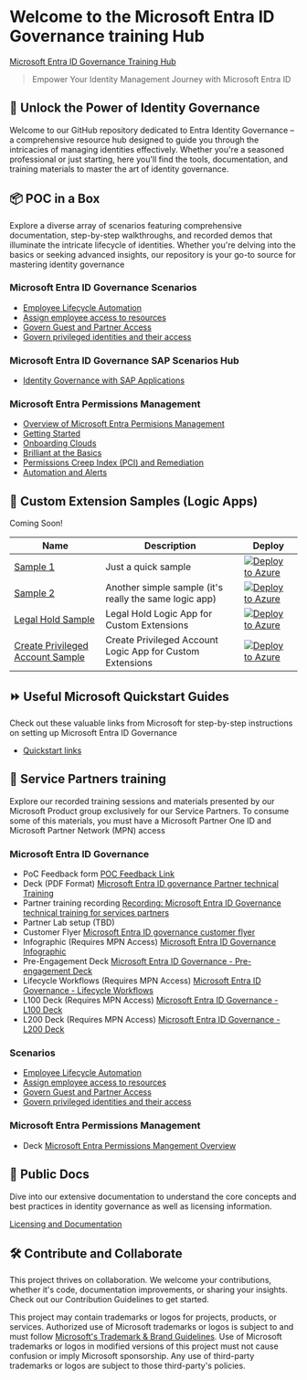 # Welcome to the Microsoft Entra ID Governance training Hub

[Microsoft Entra ID Governance Training Hub](https://aka.ms/EntraIDGovernanceTraining)

> Empower Your Identity Management Journey with Microsoft Entra ID

## 🔐 Unlock the Power of Identity Governance

Welcome to our GitHub repository dedicated to Entra Identity Governance – a comprehensive resource hub designed to guide you through the intricacies of managing identities effectively. Whether you're a seasoned professional or just starting, here you'll find the tools, documentation, and training materials to master the art of identity governance.

## 📦 POC in a Box

Explore a diverse array of scenarios featuring comprehensive documentation, step-by-step walkthroughs, and recorded demos that illuminate the intricate lifecycle of identities. Whether you're delving into the basics or seeking advanced insights, our repository is your go-to source for mastering identity governance

### Microsoft Entra ID Governance Scenarios

- [Employee Lifecycle Automation](./IGAPOC/01-Employee_Lifecycle_Automation/EmployeeLifecycle.md)
- [Assign employee access to resources](./IGAPOC/02-Assign_employee_access_to_resources/AssignEmployeeAccess.md)
- [Govern Guest and Partner Access](./IGAPOC/03-Govern_Guest_and_Partner_Access/GovernGuestsPartnerAccess.md)
- [Govern privileged identities and their access](./IGAPOC/04-Govern_Privileged_Identities/GovernprivilegedIdentities.md)

### Microsoft Entra ID Governance SAP Scenarios Hub

- [Identity Governance with SAP Applications](./SAPScenarios/readme.md)

### Microsoft Entra Permissions Management

- [Overview of Microsoft Entra Permisions Management](./EPMPOC/00-MEPM_PoC_Overview/Overview.md)
- [Getting Started](./EPMPOC/01-MEPM_PoC_Getting_Started/Getting_Started.md)
- [Onboarding Clouds](./EPMPOC/02-MEPM_PoC_Onboarding_Clouds/Onboarding_Clouds.md)
- [Brilliant at the Basics](./EPMPOC/03-MEPM_PoC_Brilliant_at_the_Basics/Brilliant_at_the_Basics.md)
- [Permissions Creep Index (PCI) and Remediation](./EPMPOC/04-MEPM_PCI_and_Remediation/PCI_and_Remediation.md)
- [Automation and Alerts](./EPMPOC/05-MEPM_Automation_and_Alerts/Automation_and_Alerts.md)

## 🤖 Custom Extension Samples (Logic Apps)

Coming Soon!

|Name    |Description        |Deploy|
|--------|-------------------|------|
|[Sample 1](CustomExtensionSamples/Sample1/README.md)|Just a quick sample|[![Deploy to Azure](https://aka.ms/deploytoazurebutton)](https://portal.azure.com/#create/Microsoft.Template/uri/https%3A%2F%2Fraw.githubusercontent.com%2FDavidHoerster%2FEntraIDGovernance-Training%2Fext-repo%2FCustomExtensionSamples%2FSample1%2Fsample1.json)|
|[Sample 2](CustomExtensionSamples/Sample2/README.md)|Another simple sample (it's really the same logic app)|[![Deploy to Azure](https://aka.ms/deploytoazurebutton)](https://portal.azure.com/#create/Microsoft.Template/uri/https%3A%2F%2Fraw.githubusercontent.com%2FDavidHoerster%2FEntraIDGovernance-Training%2Fext-repo%2FCustomExtensionSamples%2FSample2%2Fsample2.json)|
|[Legal Hold Sample](CustomExtensionSamples/LegalHoldLogicApp/README.md)|Legal Hold Logic App for Custom Extensions|[![Deploy to Azure](https://aka.ms/deploytoazurebutton)](https://portal.azure.com/#create/Microsoft.Template/uri/https%3A%2F%2Fraw.githubusercontent.com%2FDavidHoerster%2FEntraIDGovernance-Training%2Fext-repo%2FCustomExtensionSamples%2FLegalHoldLogicApp%2Flegalhold.json)|
|[Create Privileged Account Sample](CustomExtensionSamples/LegalHoldLogicApp/README.md)|Create Privileged Account Logic App for Custom Extensions|[![Deploy to Azure](https://aka.ms/deploytoazurebutton)](https://portal.azure.com/#create/Microsoft.Template/uri/https%3A%2F%2Fraw.githubusercontent.com%2FDavidHoerster%2FEntraIDGovernance-Training%2Fext-repo%2FCustomExtensionSamples%2FCreatePrivilegedAccount%2Fcreatepriv.json)|


## ⏩ Useful Microsoft Quickstart Guides

Check out these valuable links from Microsoft for step-by-step instructions on setting up Microsoft Entra ID Governance

- [Quickstart links](./Quickstart/Readme.md)

## 🤝 Service Partners training

Explore our recorded training sessions and materials presented by our Microsoft Product group exclusively for our Service Partners. To consume some of this materials, you must have a Microsoft Partner One ID and Microsoft Partner Network (MPN) access

### Microsoft Entra ID Governance

- PoC Feedback form [POC Feedback Link](https://aka.ms/IGAPOCSurvey)
- Deck (PDF Format)  [Microsoft Entra ID governance Partner technical Training](./Partners/MEIG_Technical_Training_for_Partners_Deck_June_2024.pdf)
- Partner training recording [Recording: Microsoft Entra ID Governance technical training for services partners](https://youtu.be/Oab6Bcl7hKo?si=mnDBgVLCPblnoHTo)
- Partner Lab setup (TBD)
- Customer Flyer [Microsoft Entra ID governance customer flyer](./Partners/00-MEIG_Customer_Email_template_Flyer.pptx)
- Infographic (Requires MPN Access) [Microsoft Entra ID Governance Infographic](https://microsoft.seismic.com/Link/Content/DCRMc68PfX4MdGfGgF8m8qFJd7pj)
- Pre-Engagement Deck [Microsoft Entra ID Governance - Pre-engagement Deck](./Partners/MEIG_POC_Pre-engagement.pptx)
- Lifecycle Workflows (Requires MPN Access) [Microsoft Entra ID Governance - Lifecycle Workflows](https://microsoft.seismic.com/Link/Content/DCDJ9qhjHRBJj8mFbFbV77qC4WT3)
- L100 Deck (Requires MPN Access) [Microsoft Entra ID Governance - L100 Deck](https://microsoft.seismic.com/Link/Content/DChcDCTCVb9hHGQCPcqT8XHGfQDB)
- L200 Deck (Requires MPN Access) [Microsoft Entra ID Governance - L200 Deck](https://microsoft.seismic.com/Link/Content/DCfV7RDJDgbWG8hQPqqcCD9DqFMd)

### Scenarios

- [Employee Lifecycle Automation](./IGAPOC/01-Employee_Lifecycle_Automation/EmployeeLifecycle.md)
- [Assign employee access to resources](./IGAPOC/02-Assign_employee_access_to_resources/AssignEmployeeAccess.md)
- [Govern Guest and Partner Access](./IGAPOC/03-Govern_Guest_and_Partner_Access/GovernGuestsPartnerAccess.md)
- [Govern privileged identities and their access](./IGAPOC/04-Govern_Privileged_Identities/GovernprivilegedIdentities.md)

### Microsoft Entra Permissions Management

- Deck [Microsoft Entra Permissions Mangement Overview](./EPMPOC/01-MEPM_PoC_Getting_Started/01-MEPM_PoC_Getting_Started.pptx)

## 📄 Public Docs

Dive into our extensive documentation to understand the core concepts and best practices in identity governance as well as licensing information.

[Licensing and Documentation](./DOCS/docs.md)

## 🛠️ Contribute and Collaborate

This project thrives on collaboration. We welcome your contributions, whether it's code, documentation improvements, or sharing your insights. Check out our Contribution Guidelines to get started.

This project may contain trademarks or logos for projects, products, or services. Authorized use of Microsoft
trademarks or logos is subject to and must follow
[Microsoft's Trademark & Brand Guidelines](https://www.microsoft.com/en-us/legal/intellectualproperty/trademarks/usage/general).
Use of Microsoft trademarks or logos in modified versions of this project must not cause confusion or imply Microsoft sponsorship.
Any use of third-party trademarks or logos are subject to those third-party's policies.
